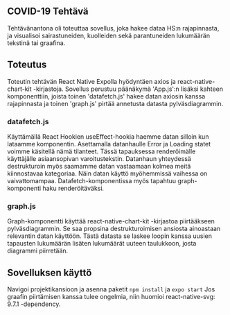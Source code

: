 ## COVID-19 Tehtävä

Tehtävänantona oli toteuttaa sovellus, joka hakee dataa HS:n rajapinnasta, ja visualisoi sairastuneiden, kuolleiden sekä parantuneiden lukumäärän tekstinä tai graafina.

## Toteutus

Toteutin tehtävän React Native Expolla hyödyntäen axios ja react-native-chart-kit -kirjastoja. Sovellus perustuu päänäkymä 'App.js':n lisäksi kahteen komponenttiin, joista toinen 'datafetch.js' hakee datan axiosin kanssa rajapinnasta ja toinen 'graph.js' pirtää annetusta datasta pylväsdiagrammin.

### datafetch.js

Käyttämällä React Hookien useEffect-hookia haemme datan silloin kun lataamme komponentin. Asettamalla datanhaulle Error ja Loading statet voimme käsitellä nämä tilanteet. Tässä tapauksessa renderöimälle käyttäjälle asiaansopivan varoitustekstin. Datanhaun yhteydessä destrukturoin myös saamamme datan vastaamaan kolmea meitä kiinnostavaa kategoriaa. Näin datan käyttö myöhemmissä vaihessa on vaivattomampaa. Datafetch-komponentissa myös tapahtuu graph-komponenti haku renderöitäväksi.

### graph.js

Graph-komponentti käyttää react-native-chart-kit -kirjastoa piirtääkseen pylväsdiagrammin. Se saa propsina destrukturoimisen ansiosta ainoastaan relevantin datan käyttöön. Tästä datasta se laskee loopin kanssa uusien tapausten lukumäärän lisäten lukumäärät uuteen taulukkoon, josta diagrammi piirretään.

## Sovelluksen käyttö

Navigoi projektikansioon ja asenna paketit
`npm install`
ja
`expo start`
Jos graafin piirtämisen kanssa tulee ongelmia, niin huomioi react-native-svg: 9.7.1 -dependency.
